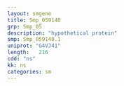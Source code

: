 ```yaml
---
layout: smgene
title: Smp_059140
grp: Smp_05
description: "hypothetical protein"
smp: Smp_059140.1
uniprot: "G4VJ41"
length:   216
cdd: "ns"
kk: ns
categories: sm
---
```

